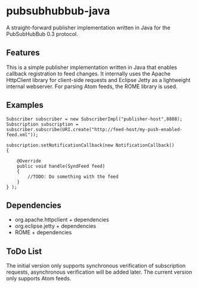 # pubsubhubbub-java

A straight-forward publisher implementation written in Java for the PubSubHubBub 0.3 protocol.

## Features

This is a simple publisher implementation written in Java that enables callback registration to feed changes. It internally uses the Apache HttpClient library for client-side requests and Eclipse Jetty as a lightweight internal webserver. For parsing Atom feeds, the ROME library is used. 

## Examples

	Subscriber subscriber = new SubscriberImpl("publisher-host",8888);
	Subscription subscription = subscriber.subscribe(URI.create("http://feed-host/my-push-enabled-feed.xml"));

	subscription.setNotificationCallback(new NotificationCallback()
	{
	
		@Override
		public void handle(SyndFeed feed)
		{
			//TODO: Do something with the feed
		}
	} );

## Dependencies

- org.apache.httpclient + dependencies
- org.eclipse.jetty + dependencies
- ROME + dependencies

## ToDo List

The initial version only supports synchronous verification of subscription requests, asynchronous verification will be added later. The current version only supports Atom feeds.



